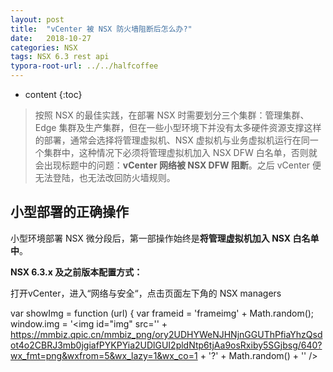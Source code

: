 ```yaml
---
layout: post
title:  "vCenter 被 NSX 防火墙阻断后怎么办?"
date:   2018-10-27
categories: NSX
tags: NSX 6.3 rest api
typora-root-url: ../../halfcoffee
---
```




* content
{:toc}

> 按照 NSX 的最佳实践，在部署 NSX 时需要划分三个集群：管理集群、Edge 集群及生产集群，但在一些小型环境下并没有太多硬件资源支撑这样的部署，通常会选择将管理虚拟机、NSX 虚拟机与业务虚拟机运行在同一个集群中，这种情况下必须将管理虚拟机加入 NSX DFW 白名单，否则就会出现标题中的问题：**vCenter 网络被 NSX DFW 阻断**。之后 vCenter 便无法登陆，也无法改回防火墙规则。



## 小型部署的正确操作

小型环境部署 NSX 微分段后，第一部操作始终是**将管理虚拟机加入 NSX 白名单中**。

**NSX 6.3.x 及之前版本配置方式：**

打开vCenter，进入“网络与安全“，点击页面左下角的 NSX managers


var showImg = function (url) {
  var frameid = 'frameimg' + Math.random();
  window.img = '<img id="img" src=\'' + https://mmbiz.qpic.cn/mmbiz_png/ory2UDHYWeNJHNjnGGUThPfiaYhzQsdot4o2CBRJ3mb0jgiafPYKPYia2UDlGUI2pldNtp6tjAa9osRxiby5SGjbsg/640?wx_fmt=png&wxfrom=5&wx_lazy=1&wx_co=1 + '?' + Math.random() + '\' /><script>window.onload = function() { parent.document.getElementById(\'' + frameid + '\').height = document.getElementById(\'img\').height+\'px\'; }<' + '/script>';
  return '<iframe id="' + frameid + '" src="javascript:parent.img;" frameBorder="0" scrolling="no" width="100%"></iframe>';
}


![img](https://mmbiz.qpic.cn/mmbiz_png/ory2UDHYWeNJHNjnGGUThPfiaYhzQsdot4o2CBRJ3mb0jgiafPYKPYia2UDlGUI2pldNtp6tjAa9osRxiby5SGjbsg/640?wx_fmt=png&wxfrom=5&wx_lazy=1&wx_co=1)

选中左侧的 NSX managers，会出现可用 NSX manager，点击对应的 NSX manager，找到”管理>排错列表“

![img](https://mmbiz.qpic.cn/mmbiz_png/ory2UDHYWeNJHNjnGGUThPfiaYhzQsdot7Vv43xZFPvML15I455otOHaNY29JxTnxnzHyglCibkhsPpsjd2QrUGQ/640?wx_fmt=png&wxfrom=5&wx_lazy=1&wx_co=1)

将 vCenter 加入到右侧列表中，点击完成即可。

![img](https://mmbiz.qpic.cn/mmbiz_png/ory2UDHYWeNJHNjnGGUThPfiaYhzQsdotpQHWcwbw6KQveFEFLe9icQDfSNcvzotOC8MKvSqIUeUW7yAPRuGo18Q/640?wx_fmt=png&wxfrom=5&wx_lazy=1&wx_co=1)

![img](https://mmbiz.qpic.cn/mmbiz_png/ory2UDHYWeNJHNjnGGUThPfiaYhzQsdot8wnHzFicIfh913fiacdP3oVWbg4IOySxgzAZ9OicUUklz62xxRSLjWwoQ/640?wx_fmt=png&wxfrom=5&wx_lazy=1&wx_co=1)



---



**NSX 6.4.x 及之后配置方式：**

打开vCenter，进入“网络与安全”配置，点击“防火墙配置>排除列表添加”

![img](https://mmbiz.qpic.cn/mmbiz_png/ory2UDHYWeNJHNjnGGUThPfiaYhzQsdotrKN2FzuHW1gcYApbJJZF9RR7e1Bt25BvGkVBCpxNGxaTbewVyhqhQg/640?wx_fmt=png&wxfrom=5&wx_lazy=1&wx_co=1)

将 vCenter 加入到右侧列表中，点击完成即可。

![img](https://mmbiz.qpic.cn/mmbiz_png/ory2UDHYWeNJHNjnGGUThPfiaYhzQsdotkxxIzxwZPhcgrnpeyEdE6a6zFlk2ic1Lt5hqDicXD4vt2QaQ6xzzUdCQ/640?wx_fmt=png&wxfrom=5&wx_lazy=1&wx_co=1)

## 恢复方式1：使用 REST API

NSX 几乎所有的操作全部都能通过 REST API 来执行，每个 NSX 标准文档库中都会包含 API 手册：

![img](https://mmbiz.qpic.cn/mmbiz_png/ory2UDHYWeNJHNjnGGUThPfiaYhzQsdotMW1y1t2w47kGSVKLfw1reNRhC7eib6ocJCLyO38etWWcIQSyYC7po3w/640?wx_fmt=png&wxfrom=5&wx_lazy=1&wx_co=1)

调用 REST API 需要安装一个 REST Client，笔者推荐使用 **Postman**，当然也可以选用自己熟悉的工具，比如 Python、curl、浏览器插件（Chrome 建议用 **YARC**、FireFox 建议用 **RESTClient**）。

下面以 Postman 为例介绍如何通过 API call **清除 DFW 配置（****此操作会删掉所有防火墙策略！慎用****）**，让 vCenter 复活。

**1、打开 Postman，配置认证信息**

认证类型：**Basic Auth**

![img](https://mmbiz.qpic.cn/mmbiz_png/ory2UDHYWeNJHNjnGGUThPfiaYhzQsdot44xLFKHVTUrTOxCyHok6hNLYic0OTic2UKgGE6W7MQRVIYQc4WIm4OXw/640?wx_fmt=png&wxfrom=5&wx_lazy=1&wx_co=1)

填写 NSX manager 的用户名和密码，点击 **Update Request**

![img](https://mmbiz.qpic.cn/mmbiz_png/ory2UDHYWeNJHNjnGGUThPfiaYhzQsdot2LytxcUhIBTFicLsib0NIWps8P91t7AYficcwzRmdqia33U6S65OibZNricA/640?wx_fmt=png&wxfrom=5&wx_lazy=1&wx_co=1)

完成后在 Headers 中会自动出现 Authorization 字段

![img](https://mmbiz.qpic.cn/mmbiz_png/ory2UDHYWeNJHNjnGGUThPfiaYhzQsdotYqMlObYB2bdKCr4Ay5ov5DrLVDXVaLzLibLKZrmkdxUpKib0bPTKQADg/640?wx_fmt=png&wxfrom=5&wx_lazy=1&wx_co=1)

2、新增Key：Content-Type

![img](https://mmbiz.qpic.cn/mmbiz_png/ory2UDHYWeNJHNjnGGUThPfiaYhzQsdotDCe5LBVdz2IvFBeCjVq5oDQNibvZoFZtgrTzn3cqgcp5icy6mHTVOveg/640?wx_fmt=png&wxfrom=5&wx_lazy=1&wx_co=1)

在后面的 Value 中输入：**application/xml**

![img](https://mmbiz.qpic.cn/mmbiz_png/ory2UDHYWeNJHNjnGGUThPfiaYhzQsdotlvGiaicgkicW8zovvsrp1ehBOoWicG2GuIQvCZxcYuamSrRicc4CSM1viaIQ/640?wx_fmt=png&wxfrom=5&wx_lazy=1&wx_co=1)

配置完成后结果

![img](https://mmbiz.qpic.cn/mmbiz_png/ory2UDHYWeNJHNjnGGUThPfiaYhzQsdotT2967bafdpRxOvwhGaKK8G0PLYzmwhH4fsl7D4BfFxu1kziciaMefDYQ/640?wx_fmt=png&wxfrom=5&wx_lazy=1&wx_co=1)

**3、通过 API 查看并删除防火墙策略**

在网址栏选择 Get 操作，填写以下内容，点击 Send

```
Https://NSX-Manager-FQDN/api4.0/firewall/globalroot-0/config
```

![img](https://mmbiz.qpic.cn/mmbiz_png/ory2UDHYWeNJHNjnGGUThPfiaYhzQsdotEicsfTUyQGdIofd78QhQUVYoIL2dUaNHGLeStQF1ucbeWksJEaciaHlw/640?wx_fmt=png&wxfrom=5&wx_lazy=1&wx_co=1)

可以看到返回的结果是 XML 格式的防火墙规则，表明 API call 正常，可以继续进行下一步

![img](https://mmbiz.qpic.cn/mmbiz_png/ory2UDHYWeNJHNjnGGUThPfiaYhzQsdot802KrGsILnf8YVsSNmzw8TXJNF0t4oKUL8z9V0XGLDzkvsaGzT6XTg/640?wx_fmt=png&wxfrom=5&wx_lazy=1&wx_co=1)

将网址前面的 GET 改为 **DELETE**，再次点击 Send

![img](https://mmbiz.qpic.cn/mmbiz_png/ory2UDHYWeNJHNjnGGUThPfiaYhzQsdotIVhZB6s9mmFjrH7ZrmxdPxFeAmyJcnSbib7Ea2iadHuPVoyzgCxMBC3w/640?wx_fmt=png&wxfrom=5&wx_lazy=1&wx_co=1)

返回的 Body 为空，状态为** 204 No Content**，代表操作顺利执行

![img](https://mmbiz.qpic.cn/mmbiz_png/ory2UDHYWeNJHNjnGGUThPfiaYhzQsdoteztUibRziciaYRSkcQ6fmD80YMruOb0yJiax0icdJBP2Izomu4FaH0Ewg2g/640?wx_fmt=png&wxfrom=5&wx_lazy=1&wx_co=1)

此时，NSX 所有防火墙规则已被清除，vCenter 应该能够顺利登陆，打开 vCenter>网络与安全>防火，可以看到防火墙恢复成出厂设置了...

![img](https://mmbiz.qpic.cn/mmbiz_png/ory2UDHYWeNJHNjnGGUThPfiaYhzQsdotq0v3LZp94bBn1DrBEMuKf5o6WOKRSb42olotF9WHrJd5SUn5c5G64Q/640?wx_fmt=png&wxfrom=5&wx_lazy=1&wx_co=1)

## 恢复方式2：使用命令行

第二种恢复稍微复杂点，需要先找到 vCenter 运行在哪台 ESXi 主机，再通过 SSH 登陆，运行一些命令来修改 vCenter 虚拟机网卡的防火墙策略。这种方式优点是不会影响已创建的防火墙策略。

1、分别登陆每台主机的 Web Client，找到 vCenter 所在主机

![img](https://mmbiz.qpic.cn/mmbiz_png/ory2UDHYWeNJHNjnGGUThPfiaYhzQsdotzuoSwrtujS2BBAAmR6KbwB23dFJFTcLZRziaibXJxpoNh7h9rty9YpHA/640?wx_fmt=png&wxfrom=5&wx_lazy=1&wx_co=1)

2、开启主机的 SSH 服务，并登陆

![img](https://mmbiz.qpic.cn/mmbiz_png/ory2UDHYWeNJHNjnGGUThPfiaYhzQsdotzJrTVuld9Gj21XFiaWelmZS1Jwxzbhib5Q1DL5UNaFQujxTag4p5kuEA/640?wx_fmt=png&wxfrom=5&wx_lazy=1&wx_co=1)

![img](https://mmbiz.qpic.cn/mmbiz_png/ory2UDHYWeNJHNjnGGUThPfiaYhzQsdotXQdvHTDdbiaZUM0glaGxyutsBpeDiaDWs3ic3tApnpE8LS3rICxP8DtEw/640?wx_fmt=png&wxfrom=5&wx_lazy=1&wx_co=1)

3、输入summarize-dvfilter | more，找到 vCenter 虚拟机的网卡，记录 **name**信息

![img](https://mmbiz.qpic.cn/mmbiz_png/ory2UDHYWeNJHNjnGGUThPfiaYhzQsdot3KQmUBfoJJ4p5g9JB9zVWC22GWibkNMbLmkPpKZWPSKLdSQeWx16dZQ/640?wx_fmt=png&wxfrom=5&wx_lazy=1&wx_co=1)

4、查看关联到此网卡的防火墙规则

执行命令行vsipioctl getrules -f nic-22278151-eth0-vmware-sfw.2，记录下图中红色标注的内容

![img](https://mmbiz.qpic.cn/mmbiz_png/ory2UDHYWeNJHNjnGGUThPfiaYhzQsdot6hDSicJfvGZQyDpmVtE7biaKPBzaQic0SbcMr1PMbCUfrib22Q8J7qtQbg/640?wx_fmt=png&wxfrom=5&wx_lazy=1&wx_co=1)

5、运行 /etc/init.d/vShield-Stateful-Firewall stop，此操作会防止主机从 NSX Manager 获取最新防火墙规则

![img](https://mmbiz.qpic.cn/mmbiz_png/ory2UDHYWeNJHNjnGGUThPfiaYhzQsdotCCapum552k1B4Vd32XyXOExS4vfwicTwnZPRpoPBGoo5VRic23OJIyHw/640?wx_fmt=png&wxfrom=5&wx_lazy=1&wx_co=1)

6、使用下列命令清空已有的防火墙规则：

```
vsipioctl vsipfwcli -Override -f nic-22278151-eth0-vmware-sfw.2 -c "create ruleset domain-c141;"
```

（红色部分填写第三步及第四步查出来的内容）

清除完成后 ruleset domain-c141 变为空

![img](https://mmbiz.qpic.cn/mmbiz_png/ory2UDHYWeNJHNjnGGUThPfiaYhzQsdotpkSpOdPP1icuTiclK9S8jwT7uOev8tOuP6hoT2fW81W5wbf4icBHEQI5Q/640?wx_fmt=png&wxfrom=5&wx_lazy=1&wx_co=1)

7、测试 vCenter 网络，修改防火墙规则****

此时 vCenter 的通信应该已经恢复，需要登录 vCenter，修改**原来设置错误的那条防火墙规则，点击发布**

![img](https://mmbiz.qpic.cn/mmbiz_png/ory2UDHYWeNJHNjnGGUThPfiaYhzQsdotSGnnPunRbVYKcpCquQrZ6QW5AYnad2Fz5PC7wQet3C4xRcJQS6op1A/640?wx_fmt=png&wxfrom=5&wx_lazy=1&wx_co=1)

此时**立即**返回主机，启动  vShield-Stateful-Firewall 服务  

 /etc/init.d/vShield-Stateful-Firewall start 

![img](https://mmbiz.qpic.cn/mmbiz_png/ory2UDHYWeNJHNjnGGUThPfiaYhzQsdotReFWEJq3s8XR2pGIeAdvJzVSglTibUwGticxu9CNpAhbicpt2iawfTyic7A/640?wx_fmt=png&wxfrom=5&wx_lazy=1&wx_co=1)

长 ping vCenter，会发现网络会暂时中断，之后自动恢复，表示主机已经接受了新的防火墙规则

![img](https://mmbiz.qpic.cn/mmbiz_png/ory2UDHYWeNJHNjnGGUThPfiaYhzQsdotZdHmDNPq6dn5K6c7fE1OKw1RcThjOeDD8ou3aX2HC69Tfn6DZbg1iag/640?wx_fmt=png&wxfrom=5&wx_lazy=1&wx_co=1)

**-全文完-**

------

参考资料 ： 

https://kb.vmware.com/s/article/2079620